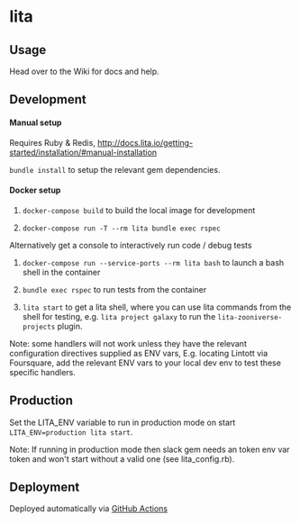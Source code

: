 # lita
## Usage

Head over to the Wiki for docs and help.

## Development

#### Manual setup
Requires Ruby & Redis, http://docs.lita.io/getting-started/installation/#manual-installation

`bundle install` to setup the relevant gem dependencies.

#### Docker setup

1. `docker-compose build` to build the local image for development

2. `docker-compose run -T --rm lita bundle exec rspec`

Alternatively get a console to interactively run code / debug tests

1. `docker-compose run --service-ports --rm lita bash` to launch a bash shell in the container

2. `bundle exec rspec` to run tests from the container

3. `lita start` to get a lita shell, where you can use lita commands from the shell for testing, e.g. `lita project galaxy` to run the `lita-zooniverse-projects` plugin.

Note: some handlers will not work unless they have the relevant configuration directives supplied as ENV vars,
E.g. locating Lintott via Foursquare, add the relevant ENV vars to your local dev env to test these specific handlers.

## Production
Set the LITA_ENV variable to run in production mode on start `LITA_ENV=production lita start`.

Note: If running in production mode then slack gem needs an token env var token and won't start without a valid one (see lita_config.rb).

## Deployment

Deployed automatically via [GitHub Actions](./github/workflows/deploy_lita.yml)
